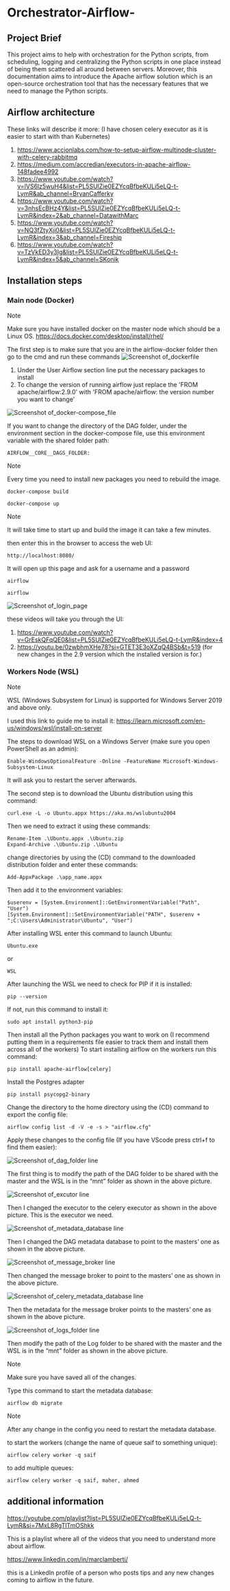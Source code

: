 # Orchestrator-Airflow-
## Project Brief 
This project aims to help with orchestration for the Python scripts, from scheduling, logging and centralizing the Python scripts in one place instead of being them scattered all around between servers. Moreover, this documentation aims to introduce the Apache airflow solution which is an open-source orchestration tool that has the necessary features that we need to manage the Python scripts.
## Airflow architecture 
These links will describe it more: (I have chosen celery executor as it is easier to start with than Kubernetes)
1. https://www.accionlabs.com/how-to-setup-airflow-multinode-cluster-with-celery-rabbitmq
2. https://medium.com/accredian/executors-in-apache-airflow-148fadee4992
3. https://www.youtube.com/watch?v=lVS6lz5wuH4&list=PL5SUlZie0EZYcqBfbeKULi5eLQ-t-LymR&ab_channel=BryanCafferky
4. https://www.youtube.com/watch?v=3nhsEcBHz4Y&list=PL5SUlZie0EZYcqBfbeKULi5eLQ-t-LymR&index=2&ab_channel=DatawithMarc
5. https://www.youtube.com/watch?v=NQ3fZtyXji0&list=PL5SUlZie0EZYcqBfbeKULi5eLQ-t-LymR&index=3&ab_channel=Fireship
6. https://www.youtube.com/watch?v=TzVkED3y3Ig&list=PL5SUlZie0EZYcqBfbeKULi5eLQ-t-LymR&index=5&ab_channel=SKonik
## Installation steps
### Main node (Docker)
> [!NOTE]
> Make sure you have installed docker on the master node which should be a Linux OS. https://docs.docker.com/desktop/install/rhel/

The first step is to make sure that you are in the airflow-docker folder then go to the cmd and run these commands
![Screenshot of_dockerfile](images/docker_build.png)

1. Under the User Airflow section line put the necessary packages to install
2. To change the version of running airflow just replace the 'FROM apache/airflow:2.9.0' with 'FROM apache/airflow: the version number you want to change'

![Screenshot of_docker-compose_file](images/enviorment.PNG)

If you want to change the directory of the DAG folder, under the environment section in the docker-compose file, use this environment variable with the shared folder path:

```
AIRFLOW__CORE__DAGS_FOLDER:
```

> [!NOTE]
> Every time you need to install new packages you need to rebuild the image.

```
docker-compose build
```

```
docker-compose up
```
> [!NOTE]
> It will take time to start up and build the image it can take a few minutes.

then enter this in the browser to access the web UI:

```
http://localhost:8080/
```

It will open up this page and ask for a username and a password

```
airflow
```
```
airflow
```

![Screenshot of_login_page](images/login.PNG)

these videos will take you through the UI:
1. https://www.youtube.com/watch?v=GrEskQFqQE0&list=PL5SUlZie0EZYcqBfbeKULi5eLQ-t-LymR&index=4
2. https://youtu.be/0zwbhmXHe78?si=GTET3E3oXZqQ4BSb&t=519 (for new changes in the 2.9 version which the installed version is for.)

### Workers Node (WSL)

> [!NOTE]
> WSL (Windows Subsystem for Linux) is supported for Windows Server 2019 and above only.

I used this link to guide me to install it: https://learn.microsoft.com/en-us/windows/wsl/install-on-server

The steps to download WSL on a Windows Server (make sure you open PowerShell as an admin):

```
Enable-WindowsOptionalFeature -Online -FeatureName Microsoft-Windows-Subsystem-Linux
```
It will ask you to restart the server afterwards.

The second step is to download the Ubuntu distribution using this command:
```
curl.exe -L -o Ubuntu.appx https://aka.ms/wslubuntu2004
```
Then we need to extract it using these commands:
```
Rename-Item .\Ubuntu.appx .\Ubuntu.zip
Expand-Archive .\Ubuntu.zip .\Ubuntu
```
change directories by using the (CD) command to the downloaded distribution folder and enter these commands:
```
Add-AppxPackage .\app_name.appx
```
Then add it to the environment variables:
```
$userenv = [System.Environment]::GetEnvironmentVariable("Path", "User")
[System.Environment]::SetEnvironmentVariable("PATH", $userenv + ";C:\Users\Administrator\Ubuntu", "User")
```

After installing WSL enter this command to launch Ubuntu:
```
Ubuntu.exe
```
or
```
WSL
```
After launching the WSL we need to check for PIP if it is installed:
```
pip --version
```
If not, run this command to install it:
```
sudo apt install python3-pip
```

Then install all the Python packages you want to work on (I recommend putting them in a requirements file easier to track them and install them across all of the workers)
To start installing airflow on the workers run this command: 
```
pip install apache-airflow[celery]
```

Install the Postgres adapter
```
pip install psycopg2-binary
```

Change the directory to the home directory using the (CD) command to export the config file:
```
airflow config list -d -V -e -s > "airflow.cfg"
```

Apply these changes to the config file (If you have VScode press ctrl+f to find them easier):

![Screenshot of_dag_folder line](images/airflow_dags_folder.png)

The first thing is to modify the path of the DAG folder to be shared with the master and the WSL is in the “mnt” folder as shown in the above picture. 

![Screenshot of_excutor line](images/airflow_executor.png)

Then I changed the executor to the celery executor as shown in the above picture. This is the executor we need. 

![Screenshot of_metadata_database line](images/airflow_metadata_database.png)

Then I changed the DAG metadata database to point to the masters’ one as shown in the above picture.

![Screenshot of_message_broker line](images/airflow_message_broker.png)

Then changed the message broker to point to the masters’ one as shown in the above picture.

![Screenshot of_celery_metadata_database line](images/airflow_celery_metadata_database.png)

Then the metadata for the message broker points to the masters’ one as shown in the above picture.

![Screenshot of_logs_folder line](images/airflow_logs_folder.png)

Then modify the path of the Log folder to be shared with the master and the WSL is in the “mnt” folder as shown in the above picture. 

> [!NOTE]
> Make sure you have saved all of the changes.

Type this command to start the metadata database:
```
airflow db migrate
```

> [!NOTE]
> After any change in the config you need to restart the metadata database.

to start the workers (change the name of queue saif to something unique):
```
airflow celery worker -q saif
```
to add multiple queues:
```
airflow celery worker -q saif, maher, ahmed
```

## additional information

https://youtube.com/playlist?list=PL5SUlZie0EZYcqBfbeKULi5eLQ-t-LymR&si=7MxL8RgTlTmOShkk

This is a playlist where all of the videos that you need to understand more about airflow.

https://www.linkedin.com/in/marclamberti/

this is a LinkedIn profile of a person who posts tips and any new changes coming to airflow in the future.
